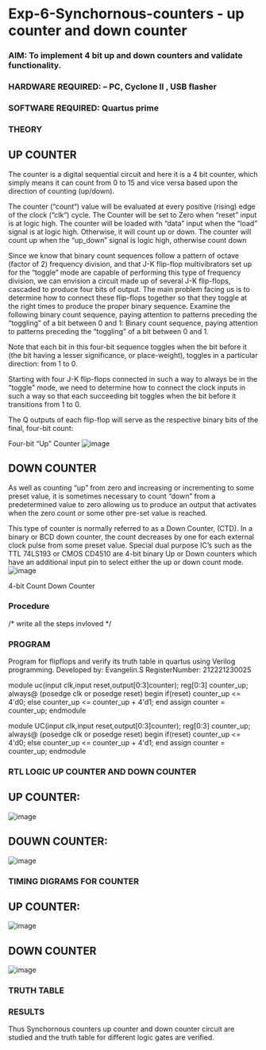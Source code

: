 # Exp-6-Synchornous-counters - up counter and down counter 
### AIM: To implement 4 bit up and down counters and validate  functionality.
### HARDWARE REQUIRED:  – PC, Cyclone II , USB flasher
### SOFTWARE REQUIRED:   Quartus prime
### THEORY 

## UP COUNTER 
The counter is a digital sequential circuit and here it is a 4 bit counter, which simply means it can count from 0 to 15 and vice versa based upon the direction of counting (up/down). 

The counter (“count“) value will be evaluated at every positive (rising) edge of the clock (“clk“) cycle.
The Counter will be set to Zero when “reset” input is at logic high.
The counter will be loaded with “data” input when the “load” signal is at logic high. Otherwise, it will count up or down.
The counter will count up when the “up_down” signal is logic high, otherwise count down

Since we know that binary count sequences follow a pattern of octave (factor of 2) frequency division, and that J-K flip-flop multivibrators set up for the “toggle” mode are capable of performing this type of frequency division, we can envision a circuit made up of several J-K flip-flops, cascaded to produce four bits of output.
The main problem facing us is to determine how to connect these flip-flops together so that they toggle at the right times to produce the proper binary sequence.
Examine the following binary count sequence, paying attention to patterns preceding the “toggling” of a bit between 0 and 1:
Binary count sequence, paying attention to patterns preceding the “toggling” of a bit between 0 and 1.

Note that each bit in this four-bit sequence toggles when the bit before it (the bit having a lesser significance, or place-weight), toggles in a particular direction: from 1 to 0.



 
 

Starting with four J-K flip-flops connected in such a way to always be in the “toggle” mode, we need to determine how to connect the clock inputs in such a way so that each succeeding bit toggles when the bit before it transitions from 1 to 0.

The Q outputs of each flip-flop will serve as the respective binary bits of the final, four-bit count:

 
 

Four-bit “Up” Counter
![image](https://user-images.githubusercontent.com/36288975/169644758-b2f4339d-9532-40c5-af40-8f4f8c942e2c.png)



## DOWN COUNTER 

As well as counting “up” from zero and increasing or incrementing to some preset value, it is sometimes necessary to count “down” from a predetermined value to zero allowing us to produce an output that activates when the zero count or some other pre-set value is reached.

This type of counter is normally referred to as a Down Counter, (CTD). In a binary or BCD down counter, the count decreases by one for each external clock pulse from some preset value. Special dual purpose IC’s such as the TTL 74LS193 or CMOS CD4510 are 4-bit binary Up or Down counters which have an additional input pin to select either the up or down count mode.
![image](https://user-images.githubusercontent.com/36288975/169644844-1a14e123-7228-4ed8-81a9-eb937dff4ac8.png)


4-bit Count Down Counter
### Procedure
/* write all the steps invloved */



### PROGRAM 

Program for flipflops  and verify its truth table in quartus using Verilog programming.
Developed by: Evangelin.S
RegisterNumber:  212221230025

module uc(input clk,input reset,output[0:3]counter);
reg[0:3] counter_up;
always@ (posedge clk or posedge reset)
begin
if(reset)
counter_up <= 4'd0;
else
counter_up <= counter_up + 4'd1;
end
assign counter = counter_up;
endmodule


module UC(input clk,input reset,output[0:3]counter);
reg[0:3] counter_up;
always@ (posedge clk or posedge reset)
begin
if(reset)
counter_up <= 4'd0;
else
counter_up <= counter_up + 4'd1;
end
assign counter = counter_up;
endmodule


### RTL LOGIC UP COUNTER AND DOWN COUNTER
## UP COUNTER:
![image](https://user-images.githubusercontent.com/94219798/169740807-438be305-0d2b-4c44-a52f-6d1c66b01fd9.png)
## DOUWN COUNTER:
![image](https://user-images.githubusercontent.com/94219798/169740842-b511d9b2-787e-4c28-8b2a-d48235b2412b.png)


### TIMING DIGRAMS FOR COUNTER
## UP COUNTER:
![image](https://user-images.githubusercontent.com/94219798/169740940-c6fa5208-dcd2-4e4c-9d9a-1de82e630e6d.png)
## DOWN COUNTER
![image](https://user-images.githubusercontent.com/94219798/169740965-d1d9f504-776b-4dc2-91b4-49076a61ea10.png)



### TRUTH TABLE 







### RESULTS 
Thus Synchornous counters up counter and down counter circuit are studied and the truth table for different logic gates are verified.
